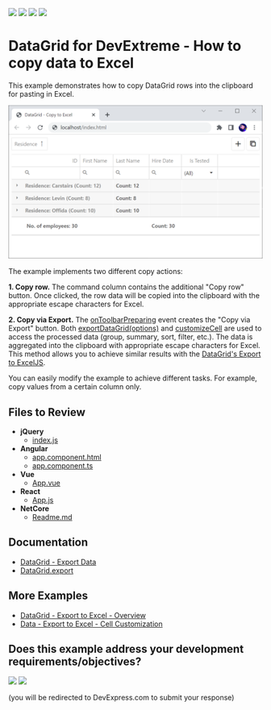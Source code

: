 <!-- default badges list -->
![](https://img.shields.io/endpoint?url=https://codecentral.devexpress.com/api/v1/VersionRange/304642062/20.1.8%2B)
[![](https://img.shields.io/badge/Open_in_DevExpress_Support_Center-FF7200?style=flat-square&logo=DevExpress&logoColor=white)](https://supportcenter.devexpress.com/ticket/details/T941814)
[![](https://img.shields.io/badge/📖_How_to_use_DevExpress_Examples-e9f6fc?style=flat-square)](https://docs.devexpress.com/GeneralInformation/403183)
[![](https://img.shields.io/badge/💬_Leave_Feedback-feecdd?style=flat-square)](#does-this-example-address-your-development-requirementsobjectives)
<!-- default badges end -->
# DataGrid for DevExtreme - How to copy data to Excel

This example demonstrates how to copy DataGrid rows into the clipboard for pasting in Excel.

![Copy data to Excel](images/copy-data-to-excel.PNG)

The example implements two different copy actions:

**1. Copy row.** The command column contains the additional "Copy row" button. Once clicked, the row data will be copied into the clipboard with the appropriate escape characters for Excel.

**2. Copy via Export.**  The [onToolbarPreparing](https://js.devexpress.com/Documentation/ApiReference/UI_Widgets/dxDataGrid/Configuration/#onToolbarPreparing) event creates the "Copy via Export" button. Both [exportDataGrid(options)](https://js.devexpress.com/Documentation/ApiReference/Common/Utils/excelExporter/#exportDataGridoptions) and [customizeCell](https://js.devexpress.com/Documentation/ApiReference/Common/Object_Structures/ExportDataGridProps/#customizeCell) are used to access the processed data (group, summary, sort, filter, etc.). The data is aggregated into the clipboard with appropriate escape characters for Excel. This method allows you to achieve similar results with the [DataGrid's Export to ExcelJS](https://js.devexpress.com/Documentation/Guide/Widgets/DataGrid/Getting_Started_with_DataGrid/#Export_Data_to_Excel).

You can easily modify the example to achieve different tasks. For example, copy values from a certain column only.

## Files to Review

- **jQuery**
    - [index.js](jQuery/index.js)
- **Angular**
    - [app.component.html](Angular/src/app/app.component.html)
    - [app.component.ts](Angular/src/app/app.component.ts)
- **Vue**
    - [App.vue](Vue/src/App.vue)
- **React**
    - [App.js](React/src/App.js)
- **NetCore**    
    - [Readme.md](ASP.NET/README.md)

## Documentation

- [DataGrid - Export Data](https://js.devexpress.com/Documentation/Guide/UI_Components/DataGrid/Getting_Started_with_DataGrid/#Export_Data)
- [DataGrid.export](https://js.devexpress.com/Documentation/ApiReference/UI_Components/dxDataGrid/Configuration/export/)

## More Examples

- [DataGrid - Export to Excel - Overview](https://js.devexpress.com/Demos/WidgetsGallery/Demo/DataGrid/ExcelJSOverview/)
- [Data - Export to Excel - Cell Customization](https://js.devexpress.com/Demos/WidgetsGallery/Demo/DataGrid/ExcelJSCellCustomization/jQuery/Light/)
<!-- feedback -->
## Does this example address your development requirements/objectives?

[<img src="https://www.devexpress.com/support/examples/i/yes-button.svg"/>](https://www.devexpress.com/support/examples/survey.xml?utm_source=github&utm_campaign=devextreme-datagrid-copy-data-to-excel&~~~was_helpful=yes) [<img src="https://www.devexpress.com/support/examples/i/no-button.svg"/>](https://www.devexpress.com/support/examples/survey.xml?utm_source=github&utm_campaign=devextreme-datagrid-copy-data-to-excel&~~~was_helpful=no)

(you will be redirected to DevExpress.com to submit your response)
<!-- feedback end -->
